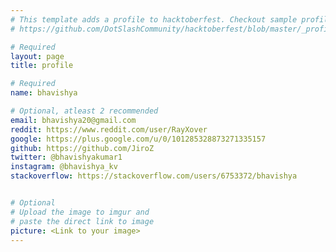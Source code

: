 ```yaml
---
# This template adds a profile to hacktoberfest. Checkout sample profile at
# https://github.com/DotSlashCommunity/hacktoberfest/blob/master/_profile/ksdme.md

# Required
layout: page
title: profile

# Required
name: bhavishya

# Optional, atleast 2 recommended
email: bhavishya20@gmail.com
reddit: https://www.reddit.com/user/RayXover
google: https://plus.google.com/u/0/101285328873271335157
github: https://github.com/JiroZ
twitter: @bhavishyakumar1
instagram: @bhavishya_kv
stackoverflow: https://stackoverflow.com/users/6753372/bhavishya


# Optional
# Upload the image to imgur and
# paste the direct link to image
picture: <Link to your image>
---
```

